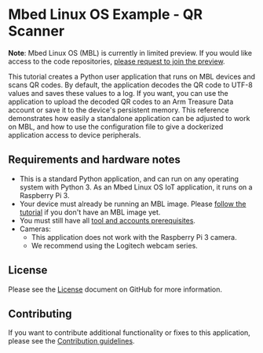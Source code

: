 # Mbed Linux OS Example - QR Scanner

<span class="notes">**Note**: Mbed Linux OS (MBL) is currently in limited preview. If you would like access to the code repositories, [please request to join the preview](https://os.mbed.com/linux-os/).</span>

This tutorial creates a Python user application that runs on MBL devices and scans QR codes. By default, the application decodes the QR code to UTF-8 values and saves these values to a log. If you want, you can use the application to upload the decoded QR codes to an Arm Treasure Data account or save it to the device's persistent memory. This reference demonstrates how easily a standalone application can be adjusted to work on MBL, and how to use the configuration file to give a dockerized application access to device peripherals.

## Requirements and hardware notes

* This is a standard Python application, and can run on any operating system with Python 3. As an Mbed Linux OS IoT application, it runs on a Raspberry Pi 3.
* Your device must already be running an MBL image. Please [follow the tutorial](../first-image/index.html) if you don't have an MBL image yet.
* You must still have all [tool and accounts prerequisites](../first-image/setting-up-and-supported-hardware.html).
* Cameras:
    * This application does not work with the Raspberry Pi 3 camera.
    * We recommend using the Logitech webcam series.

## License

Please see the [License](https://github.com/ARMmbed/mbl-example-qr/blob/master/LICENSE.md) document on GitHub for more information.

## Contributing

If you want to contribute additional functionality or fixes to this application, please see the [Contribution guidelines](../references/contribution-guidelines.html).

